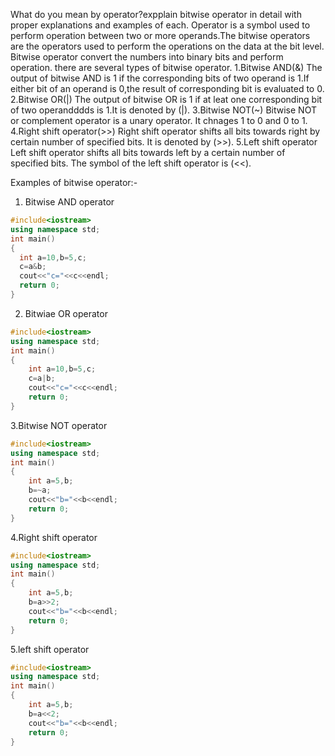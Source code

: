 What do you mean by operator?expplain bitwise operator in detail with proper explanations and examples of each.
Operator is a symbol used to perform operation between two or more operands.The bitwise operators are the operators
used to perform the operations on the data at the bit level. Bitwise operator convert the numbers into binary bits and 
perform operation. there are several types of bitwise operator.
1.Bitwise AND(&)
 The output of bitwise AND is 1 if the corresponding bits of two operand is 1.If either bit of an operand is 0,the result of corresponding
 bit is evaluated to 0.
 2.Bitwise OR(|)
  The output of bitwise OR is 1 if at leat one corresponding bit of two operandddds is 1.It is denoted by (|).
 3.Bitwise NOT(~)
  Bitwise NOT or complement operator is a unary operator. It chnages 1 to 0 and 0 to 1.
 4.Right shift operator(>>)
  Right shift operator shifts all bits towards right by certain number of specified bits. It is denoted by (>>).
 5.Left shift operator
  Left shift operator shifts all bits towards left by a certain number of specified bits.
  The symbol of the left shift operator is (<<).
  
  Examples of bitwise operator:-
  1. Bitwise AND operator
  ```cpp
  #include<iostream>
using namespace std;
int main()
{
    int a=10,b=5,c;
    c=a&b;
    cout<<"c="<<c<<endl;
    return 0;
}
```
2. Bitwiae OR operator
```cpp
#include<iostream>
using namespace std;
int main()
{
    int a=10,b=5,c;
    c=a|b;
    cout<<"c="<<c<<endl;
    return 0;
}
```
3.Bitwise NOT operator
```cpp
#include<iostream>
using namespace std;
int main()
{
    int a=5,b;
    b=~a;
    cout<<"b="<<b<<endl;
    return 0;
}
```
4.Right shift operator
```cpp
#include<iostream>
using namespace std;
int main()
{
    int a=5,b;
    b=a>>2;
    cout<<"b="<<b<<endl;
    return 0;
}
```
5.left shift operator
```cpp
#include<iostream>
using namespace std;
int main()
{
    int a=5,b;
    b=a<<2;
    cout<<"b="<<b<<endl;
    return 0;
}
```

